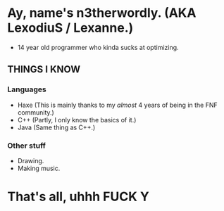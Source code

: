 # Ay, name's n3therwordly. (AKA LexodiuS / Lexanne.)

* 14 year old programmer who kinda sucks at optimizing.

## THINGS I KNOW

### Languages
* Haxe (This is mainly thanks to my *almost* 4 years of being in the FNF community.)
* C++ (Partly, I only know the basics of it.)
* Java (Same thing as C++.)

### Other stuff
* Drawing.
* Making music.

# That's all, uhhh FUCK Y
